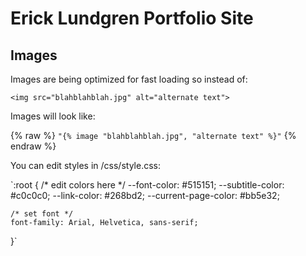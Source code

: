 # Erick Lundgren Portfolio Site

## Images

Images are being optimized for fast loading so instead of:

`<img src="blahblahblah.jpg" alt="alternate text">`

Images will look like:

{% raw %}
 `"{% image "blahblahblah.jpg", "alternate text" %}"`
{% endraw %}

You can edit styles in /css/style.css:

`:root {
    /* edit colors here */
    --font-color: #515151;
    --subtitle-color: #c0c0c0;
    --link-color: #268bd2;
    --current-page-color: #bb5e32;

    /* set font */
    font-family: Arial, Helvetica, sans-serif;
}`
